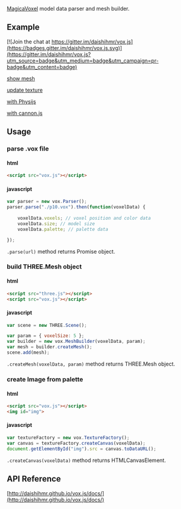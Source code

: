 [MagicaVoxel](https://ephtracy.github.io/) model data parser and mesh builder.

## Example

[![Join the chat at https://gitter.im/daishihmr/vox.js](https://badges.gitter.im/daishihmr/vox.js.svg)](https://gitter.im/daishihmr/vox.js?utm_source=badge&utm_medium=badge&utm_campaign=pr-badge&utm_content=badge)

[show mesh](http://daishihmr.github.io/vox.js/test/meshbuilderTest.html)

[update texture](http://daishihmr.github.io/vox.js/test/textureTest.html)

[with Physijs](http://daishihmr.github.io/vox.js/test/physijsTest.html)

[with cannon.js](http://daishihmr.github.io/vox.js/test/cannonTest.html)

## Usage

### parse .vox file

#### html

```html
<script src="vox.js"></script>
```

#### javascript

```js
var parser = new vox.Parser();
parser.parse("./p10.vox").then(function(voxelData) {
    
    voxelData.voxels; // voxel position and color data
    voxelData.size; // model size
    voxelData.palette; // palette data

});

```

```.parse(url)``` method returns Promise object.

### build THREE.Mesh object

#### html

```html
<script src="three.js"></script>
<script src="vox.js"></script>
```

#### javascript

```js
var scene = new THREE.Scene();

var param = { voxelSize: 5 };
var builder = new vox.MeshBuilder(voxelData, param);
var mesh = builder.createMesh();
scene.add(mesh);

```

```.createMesh(voxelData, param)``` method returns THREE.Mesh object.

### create Image from palette

#### html

```html
<script src="vox.js"></script>
<img id="img">
```

#### javascript

```js
var textureFactory = new vox.TextureFactory();
var canvas = textureFactory.createCanvas(voxelData);
document.getElementById("img").src = canvas.toDataURL();
```
```.createCanvas(voxelData)``` method returns HTMLCanvasElement.

## API Reference

[http://daishihmr.github.io/vox.js/docs/](http://daishihmr.github.io/vox.js/docs/)
